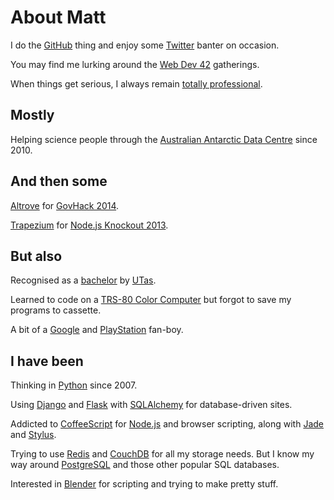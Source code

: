 # About Matt

I do the [GitHub](https://mattms.github.com/) thing and
enjoy some [Twitter](https://twitter.com/MattMS) banter on occasion.

You may find me lurking around the [Web Dev 42](http://web.dev42.co/)
gatherings.

When things get serious, I always remain
[totally professional](http://totesprofe.sh/).


## Mostly

Helping science people through the
[Australian Antarctic Data Centre](https://www1.data.antarctica.gov.au/)
since 2010.


## And then some

[Altrove](http://altrove.totesprofe.sh/) for
[GovHack 2014](http://www.govhack.org/).

[Trapezium](http://trapezium.io/) for
[Node.js Knockout 2013](http://nodeknockout.com/).


## But also

Recognised as a [bachelor](https://en.wikipedia.org/wiki/Bachelor_of_Computing)
by [UTas](http://www.utas.edu.au/).

Learned to code on a
[TRS-80 Color Computer](https://en.wikipedia.org/wiki/TRS-80_Color_Computer)
but forgot to save my programs to cassette.

A bit of a [Google](https://www.google.com/intl/en/about/) and
[PlayStation](http://au.playstation.com/) fan-boy.


## I have been

Thinking in [Python](https://www.python.org/) since 2007.

Using [Django](https://www.djangoproject.com/) and
[Flask](http://flask.pocoo.org/) with
[SQLAlchemy](http://www.sqlalchemy.org/) for database-driven sites.

Addicted to [CoffeeScript](http://coffeescript.org/) for
[Node.js](http://nodejs.org/) and browser scripting, along with
[Jade](http://jade-lang.com/) and
[Stylus](https://learnboost.github.io/stylus/).

Trying to use [Redis](http://redis.io/) and
[CouchDB](https://couchdb.apache.org/) for all my storage needs.
But I know my way around [PostgreSQL](http://www.postgresql.org/) and
those other popular SQL databases.

Interested in [Blender](https://www.blender.org/) for scripting and
trying to make pretty stuff.

